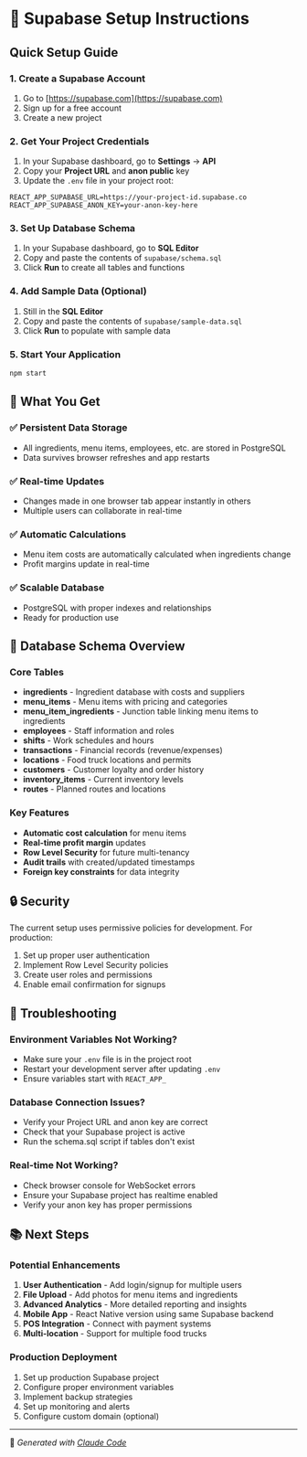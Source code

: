 # 🚀 Supabase Setup Instructions

## Quick Setup Guide

### 1. Create a Supabase Account
1. Go to [https://supabase.com](https://supabase.com)
2. Sign up for a free account
3. Create a new project

### 2. Get Your Project Credentials
1. In your Supabase dashboard, go to **Settings** → **API**
2. Copy your **Project URL** and **anon public** key
3. Update the `.env` file in your project root:

```env
REACT_APP_SUPABASE_URL=https://your-project-id.supabase.co
REACT_APP_SUPABASE_ANON_KEY=your-anon-key-here
```

### 3. Set Up Database Schema
1. In your Supabase dashboard, go to **SQL Editor**
2. Copy and paste the contents of `supabase/schema.sql`
3. Click **Run** to create all tables and functions

### 4. Add Sample Data (Optional)
1. Still in the **SQL Editor**
2. Copy and paste the contents of `supabase/sample-data.sql`
3. Click **Run** to populate with sample data

### 5. Start Your Application
```bash
npm start
```

## 🎯 What You Get

### ✅ **Persistent Data Storage**
- All ingredients, menu items, employees, etc. are stored in PostgreSQL
- Data survives browser refreshes and app restarts

### ✅ **Real-time Updates**
- Changes made in one browser tab appear instantly in others
- Multiple users can collaborate in real-time

### ✅ **Automatic Calculations**
- Menu item costs are automatically calculated when ingredients change
- Profit margins update in real-time

### ✅ **Scalable Database**
- PostgreSQL with proper indexes and relationships
- Ready for production use

## 🔧 Database Schema Overview

### Core Tables
- **ingredients** - Ingredient database with costs and suppliers
- **menu_items** - Menu items with pricing and categories
- **menu_item_ingredients** - Junction table linking menu items to ingredients
- **employees** - Staff information and roles
- **shifts** - Work schedules and hours
- **transactions** - Financial records (revenue/expenses)
- **locations** - Food truck locations and permits
- **customers** - Customer loyalty and order history
- **inventory_items** - Current inventory levels
- **routes** - Planned routes and locations

### Key Features
- **Automatic cost calculation** for menu items
- **Real-time profit margin** updates
- **Row Level Security** for future multi-tenancy
- **Audit trails** with created/updated timestamps
- **Foreign key constraints** for data integrity

## 🔒 Security

The current setup uses permissive policies for development. For production:

1. Set up proper user authentication
2. Implement Row Level Security policies
3. Create user roles and permissions
4. Enable email confirmation for signups

## 🚨 Troubleshooting

### Environment Variables Not Working?
- Make sure your `.env` file is in the project root
- Restart your development server after updating `.env`
- Ensure variables start with `REACT_APP_`

### Database Connection Issues?
- Verify your Project URL and anon key are correct
- Check that your Supabase project is active
- Run the schema.sql script if tables don't exist

### Real-time Not Working?
- Check browser console for WebSocket errors
- Ensure your Supabase project has realtime enabled
- Verify your anon key has proper permissions

## 📚 Next Steps

### Potential Enhancements
1. **User Authentication** - Add login/signup for multiple users
2. **File Upload** - Add photos for menu items and ingredients
3. **Advanced Analytics** - More detailed reporting and insights
4. **Mobile App** - React Native version using same Supabase backend
5. **POS Integration** - Connect with payment systems
6. **Multi-location** - Support for multiple food trucks

### Production Deployment
1. Set up production Supabase project
2. Configure proper environment variables
3. Implement backup strategies
4. Set up monitoring and alerts
5. Configure custom domain (optional)

---

🤖 *Generated with [Claude Code](https://claude.ai/code)*